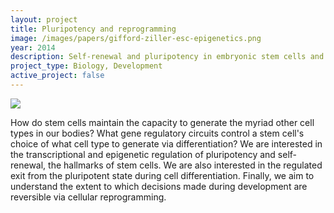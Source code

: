 ```yaml
---
layout: project
title: Pluripotency and reprogramming
image: /images/papers/gifford-ziller-esc-epigenetics.png
year: 2014
description: Self-renewal and pluripotency in embryonic stem cells and iPS cells
project_type: Biology, Development
active_project: false
---
```


![](/images/projects/hifT-reprogramming.png)

How do stem cells maintain the capacity to generate the myriad other cell types in our bodies? What gene regulatory circuits control a stem cell's choice of what cell type to generate via differentiation? We are interested in the transcriptional and epigenetic regulation of pluripotency and self-renewal, the hallmarks of stem cells. We are also interested in the regulated exit from the pluripotent state during cell differentiation. Finally, we aim to understand the extent to which decisions made during development are reversible via cellular reprogramming.


